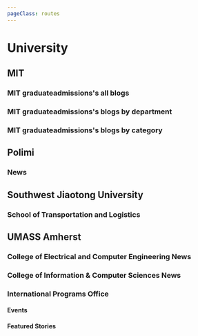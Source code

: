 ```yaml
---
pageClass: routes
---
```


# University

## MIT

### MIT graduateadmissions's all blogs

<RouteEn author="LogicJake" example="/mit/graduateadmissions/index/all" path="/mit/graduateadmissions/index/all"/>

### MIT graduateadmissions's blogs by department

<RouteEn author="LogicJake" example="/mit/graduateadmissions/department/eecs" path="/mit/graduateadmissions/department/:name" :paramsDesc="['department name which can be found in url']"/>

### MIT graduateadmissions's blogs by category

<RouteEn author="LogicJake" example="/mit/graduateadmissions/category/beyond-the-lab" path="/mit/graduateadmissions/category/:name" :paramsDesc="['category name which can be found in url']"/>

## Polimi

### News

<RouteEn author="exuanbo" example="/polimi/news" path="/polimi/news/:language?" :paramsDesc="['English language code en']" />

## Southwest Jiaotong University

### School of Transportation and Logistics

<Route author="zoenglinghou" example="/swjtu/tl/news" path="/swjtu/tl/news"/>

## UMASS Amherst

### College of Electrical and Computer Engineering News

<RouteEn author="gammapi" example="/umass/amherst/ecenews" path="/umass/amherst/ecenews" radar="1"/>

### College of Information & Computer Sciences News

<RouteEn author="gammapi" example="/umass/amherst/csnews" path="/umass/amherst/csnews" radar="1"/>

### International Programs Office

#### Events

<Route author="gammapi" example="/umass/amherst/ipostories" path="/umass/amherst/ipostories" radar="1"/>

#### Featured Stories

<Route author="gammapi" example="/umass/amherst/ipoevents" path="/umass/amherst/ipoevents" radar="1"/>

